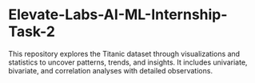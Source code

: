 # Elevate-Labs-AI-ML-Internship-Task-2
This repository explores the Titanic dataset through visualizations and statistics to uncover patterns, trends, and insights. It includes univariate, bivariate, and correlation analyses with detailed observations.
